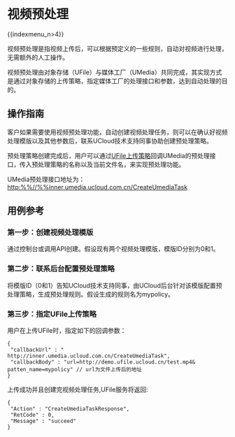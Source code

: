 # 视频预处理

{{indexmenu_n>4}}

视频预处理是指视频上传后，可以根据预定义的一些规则，自动对视频进行处理，无需额外的人工操作。

视频预处理由对象存储（UFile）与媒体工厂（UMedia）共同完成，其实现方式是通过对象存储的上传策略，指定媒体工厂的处理接口和参数，达到自动处理的目的。

## 操作指南

客户如果需要使用视频预处理功能，自动创建视频处理任务，则可以在确认好视频处理模版以及其他参数后，联系UCloud技术支持同事协助创建预处理策略。

预处理策略创建完成后，用户可以通过[UFile上传策略](https://docs.ucloud.cn/storage_cdn/ufile/putpolicy)回调UMedia的预处理接口，传入预处理策略的名称以及当前文件名，来实现预处理功能。

UMedia预处理接口地址为：<http:%%//%%inner.umedia.ucloud.com.cn/CreateUmediaTask>

## 用例参考

### 第一步：创建视频处理模版

通过控制台或调用API创建。假设现有两个视频处理模版，模版ID分别为0和1。

### 第二步：联系后台配置预处理策略

将模版ID（0和1）告知UCloud技术支持同事，由UCloud后台针对该模版配置预处理策略，生成预处理规则。假设生成的规则名为mypolicy。

### 第三步：指定UFile上传策略

用户在上传UFile时，指定如下的回调参数：

    {
     "callbackUrl" : " http://inner.umedia.ucloud.com.cn/CreateUmediaTask",
     "callbackBody" : "url=http://demo.ufile.ucloud.cn/test.mp4& patten_name=mypolicy" // url为文件上传后的地址
    }

上传成功并且创建完视频处理任务,UFile服务将返回:

    {
     "Action" : "CreateUmediaTaskResponse",
     "RetCode" : 0,
     "Message" : "succeed"
    }
